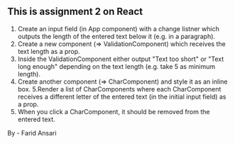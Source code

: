 ## This is assignment 2 on React

1. Create an input field (in App component) with a change listner which outputs the length of the entered text below it (e.g. in a paragraph).
2. Create a new component (=> ValidationComponent) which receives the text length as a prop.
3. Inside the ValidationComponent either output "Text too short" or "Text long enough" depending on the text length (e.g. take 5 as minimum length).
4. Create another component (=> CharComponent) and style it as an inline box.
5.Render a list of CharComponents where each CharComponent receives a different letter of the entered text (in the initial input field) as a prop.
6. When you click a CharComponent, it should be removed from the entered text.

By - Farid Ansari